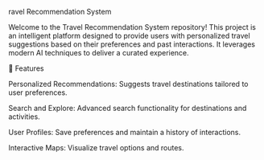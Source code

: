 ravel Recommendation System

Welcome to the Travel Recommendation System repository! This project is an intelligent platform designed to provide users with personalized travel suggestions based on their preferences and past interactions. It leverages modern AI techniques to deliver a curated experience.

🌟 Features

Personalized Recommendations: Suggests travel destinations tailored to user preferences.

Search and Explore: Advanced search functionality for destinations and activities.

User Profiles: Save preferences and maintain a history of interactions.

Interactive Maps: Visualize travel options and routes.
